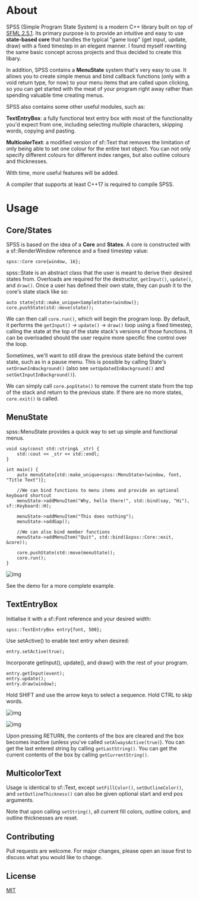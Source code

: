 # About

SPSS (Simple Program State System) is a modern C++ library built on top of [SFML 2.5.1](https://www.sfml-dev.org/). Its primary purpose is to provide an intuitive and easy to use **state-based core** that handles the typical "game loop" (get input, update, draw) with a fixed timestep in an elegant manner. I found myself rewriting the same basic concept across projects and thus decided to create this libary.

In addition, SPSS contains a **MenuState** system that's very easy to use. It allows you to create simple menus and bind callback functions (only with a void return type, for now) to your menu items that are called upon clicking, so you can get started with the meat of your program right away rather than spending valuable time creating menus. 

SPSS also contains some other useful modules, such as:

**TextEntryBox**: a fully functional text entry box with most of the functionality you'd expect from one, including selecting multiple characters, skipping words, copying and pasting.

**MulticolorText**: a modified version of sf::Text that removes the limitation of only being able to set one colour for the entire text object. You can not only specify different colours for different index ranges, but also outline colours and thicknesses.

With time, more useful features will be added.

A compiler that supports at least C++17 is required to compile SPSS.

# Usage

## Core/States

SPSS is based on the idea of a **Core** and **States**. A core is constructed with a sf::RenderWindow reference and a fixed timestep value:

`spss::Core core{window, 16};`

spss::State is an abstract class that the user is meant to derive their desired states from. Overloads are required for the destructor, `getInput()`, `update()`, and `draw()`. Once a user has defined their own state, they can push it to the core's state stack like so:

```
auto state{std::make_unique<SampleState>(window)};
core.pushState(std::move(state));
```

We can then call `core.run()`, which will begin the program loop. By default, it performs the `getInput()` -> `update()` -> `draw()` loop using a fixed timestep, calling the state at the top of the state stack's versions of those functions. It can be overloaded should the user require more specific fine control over the loop.

Sometimes, we'll want to still draw the previous state behind the current state, such as in a pause menu. This is possible by calling State's `setDrawnInBackground()` (also see `setUpdatedInBackground()` and `setGetInputInBackground()`).

We can simply call `core.popState()` to remove the current state from the top of the stack and return to the previous state. If there are no more states, `core.exit()` is called.

## MenuState

spss::MenuState provides a quick way to set up simple and functional menus. 

```
void say(const std::string& _str) {
	std::cout << _str << std::endl;
}

int main() {
	auto menuState{std::make_unique<spss::MenuState>(window, font, "Title Text")};

	//We can bind functions to menu items and provide an optional keyboard shortcut
	menuState->addMenuItem("Why, hello there!", std::bind(say, "Hi"), sf::Keyboard::H);

	menuState->addMenuItem("This does nothing");
	menuState->addGap();

	//We can also bind member functions
	menuState->addMenuItem("Quit", std::bind(&spss::Core::exit, &core));

	core.pushState(std::move(menuState));
	core.run();
}
```

![img](https://i.imgur.com/TmUWMYA.png)

See the demo for a more complete example.

## TextEntryBox

Initialise it with a sf::Font reference and your desired width:

`spss::TextEntryBox entry{font, 500};`

Use setActive() to enable text entry when desired:

`entry.setActive(true);`

Incorporate getInput(), update(), and draw() with the rest of your program.

```
entry.getInput(event);
entry.update();
entry.draw(window);
```

Hold SHIFT and use the arrow keys to select a sequence. Hold CTRL to skip words.

![img](https://i.imgur.com/nS5mpXy.png)

![img](https://i.imgur.com/bHvac0k.png)

Upon pressing RETURN, the contents of the box are cleared and the box becomes inactive (unless you've called `setAlwaysActive(true)`). You can get the last entered string by calling `getLastString()`. You can get the current contents of the box by calling `getCurrentString()`.

## MulticolorText

Usage is identical to sf::Text, except `setFillColor()`, `setOutlineColor()`, and `setOutlineThickness()` can also be given optional start and end pos arguments.

Note that upon calling `setString()`, all current fill colors, outline colors, and outline thicknesses are reset.

## Contributing

Pull requests are welcome. For major changes, please open an issue first to discuss what you would like to change.

## License
[MIT](https://choosealicense.com/licenses/mit/)
